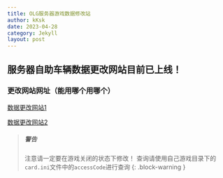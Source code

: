 ```yaml
---
title: OLG服务器游戏数据修改站
author: kKsk
date: 2023-04-28
category: Jekyll
layout: post
---
```


## 服务器自助车辆数据更改网站目前已上线！

### 更改网站网址（能用哪个用哪个）

[数据更改网站1](http://47.113.225.116/app/wmmt/home-63f983e9cd75cd41dd6ad0a3?embed=true)

[数据更改网站2](https://wmmt.terata.icu/app/wmmt/home-63f983e9cd75cd41dd6ad0a3?embed=true)

> ##### 警告
> 
> 注意请一定要在游戏关闭的状态下修改！
> 查询请使用自己游戏目录下的`card.ini`文件中的`accessCode`进行查询
{: .block-warning }

